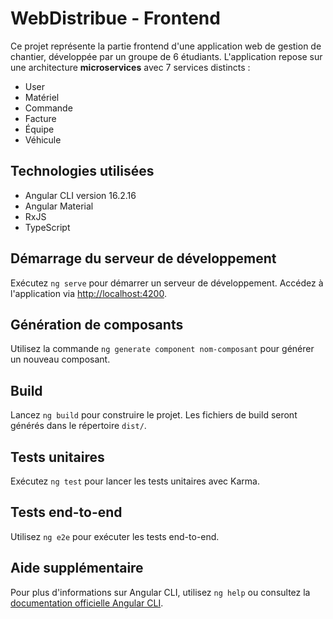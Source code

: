 <!DOCTYPE html>
<html lang="en">
<head>
  <meta charset="UTF-8">
  <title>WebDistribue - Frontend</title>
</head>
<body>
  <h1>WebDistribue - Frontend</h1>
  <p>
    Ce projet représente la partie frontend d'une application web de gestion de chantier, développée par un groupe de 6 étudiants.
    L'application repose sur une architecture <strong>microservices</strong> avec 7 services distincts :
  </p>
  <ul>
    <li>User</li>
    <li>Matériel</li>
    <li>Commande</li>
    <li>Facture</li>
    <li>Équipe</li>
    <li>Véhicule</li>
  </ul>

  <h2>Technologies utilisées</h2>
  <ul>
    <li>Angular CLI version 16.2.16</li>
    <li>Angular Material</li>
    <li>RxJS</li>
    <li>TypeScript</li>
  </ul>

  <h2>Démarrage du serveur de développement</h2>
  <p>
    Exécutez <code>ng serve</code> pour démarrer un serveur de développement. Accédez à l'application via <a href="http://localhost:4200">http://localhost:4200</a>.
  </p>

  <h2>Génération de composants</h2>
  <p>
    Utilisez la commande <code>ng generate component nom-composant</code> pour générer un nouveau composant.
  </p>

  <h2>Build</h2>
  <p>
    Lancez <code>ng build</code> pour construire le projet. Les fichiers de build seront générés dans le répertoire <code>dist/</code>.
  </p>

  <h2>Tests unitaires</h2>
  <p>
    Exécutez <code>ng test</code> pour lancer les tests unitaires avec Karma.
  </p>

  <h2>Tests end-to-end</h2>
  <p>
    Utilisez <code>ng e2e</code> pour exécuter les tests end-to-end.
  </p>

  <h2>Aide supplémentaire</h2>
  <p>
    Pour plus d'informations sur Angular CLI, utilisez <code>ng help</code> ou consultez la <a href="https://angular.io/cli">documentation officielle Angular CLI</a>.
  </p>
</body>
</html>
